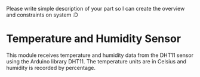 Please write simple description of your part so I can create the overview and constraints on system :D

# Temperature and Humidity Sensor
This module receives temperature and humidity data from the DHT11 sensor using the Arduino library DHT11. The temperature units are in Celsius and humidity is recorded by percentage.